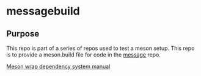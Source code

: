 # messagebuild

## Purpose

This repo is part of a series of repos used to test a meson setup.
This repo is to provide a meson.build file for code in the [message](https://github.com/NINLeviathan/message) repo.

[Meson wrap dependency system manual](https://mesonbuild.com/Wrap-dependency-system-manual.html)
